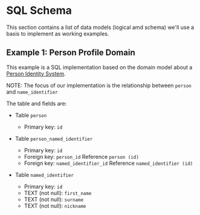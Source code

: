 # SQL Schema

This section contains a list of data models (logical amd schema) we'll use a basis to implement as working examples.

## Example 1: Person Profile Domain

This example is a SQL implementation based on the domain model about a [Person Identity System](https://github.com/paulwizviz/learn-clean-architecture/blob/main/domains/person-profile.md).

NOTE: The focus of our implementation is the relationship between `person` and `name_identifier`

The table and fields are:

* Table `person`
  * Primary key: `id`

* Table `person_named_identifier`
  * Primary key: `id`
  * Foreign key: `person_id` Reference `person (id)`
  * Foreign key: `named_identifier_id` Reference `named_identifier (id)`

* Table `named_identifier`
  * Primary key: `id`
  * TEXT (not null): `first_name`
  * TEXT (not null): `surname`
  * TEXT (not null): `nickname`
